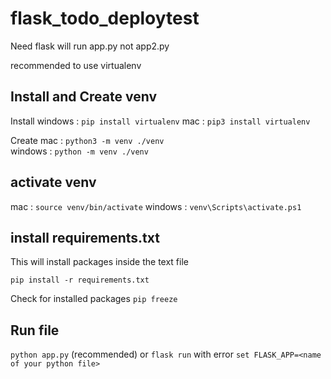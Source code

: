 # flask_todo_deploytest

Need flask
will run app.py not app2.py

recommended to use virtualenv

## Install and Create venv
Install
windows : `pip install virtualenv`
mac : `pip3 install virtualenv`  

Create
mac : `python3 -m venv ./venv`  
windows : `python -m venv ./venv`

## activate venv
mac : `source venv/bin/activate`
windows : `venv\Scripts\activate.ps1`

## install requirements.txt 
This will install packages inside the text file


`pip install -r requirements.txt`  

Check for installed packages
`pip freeze`

## Run file
`python app.py` (recommended)
or
`flask run` 
with error `set FLASK_APP=<name of your python file>`




